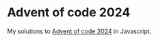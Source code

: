 # Advent of code 2024
My solutions to [Advent of code 2024](https://adventofcode.com/2024/about) in Javascript.
